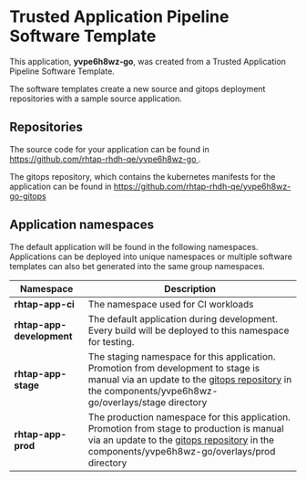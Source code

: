 # Trusted Application Pipeline Software Template

This application, **yvpe6h8wz-go**, was created from a Trusted Application Pipeline Software Template.

The software templates create a new source and gitops deployment repositories with a sample source application. 

## Repositories

The source code for your application can be found in [https://github.com/rhtap-rhdh-qe/yvpe6h8wz-go ](https://github.com/rhtap-rhdh-qe/yvpe6h8wz-go ).
 
The gitops repository, which contains the kubernetes manifests for the application can be found in 
[https://github.com/rhtap-rhdh-qe/yvpe6h8wz-go-gitops ](https://github.com/rhtap-rhdh-qe/yvpe6h8wz-go-gitops ) 

## Application namespaces 

The default application will be found in the following namespaces. Applications can be deployed into unique namespaces or multiple software templates can also bet generated into the same group namespaces.  

|  Namespace   |  Description   |  
| -------- | -------- |
| **rhtap-app-ci** | The namespace used for CI workloads |
| **rhtap-app-development** | The default application during development. Every build will be deployed to this namespace for testing. |
| **rhtap-app-stage** | The staging namespace for this application. Promotion from development to stage is manual via an update to the [gitops repository](https://github.com/rhtap-rhdh-qe/yvpe6h8wz-go-gitops ) in the components/yvpe6h8wz-go/overlays/stage directory |
| **rhtap-app-prod** | The production namespace for this application. Promotion from stage to production is manual via an update to the [gitops repository](https://github.com/rhtap-rhdh-qe/yvpe6h8wz-go-gitops ) in the components/yvpe6h8wz-go/overlays/prod directory |